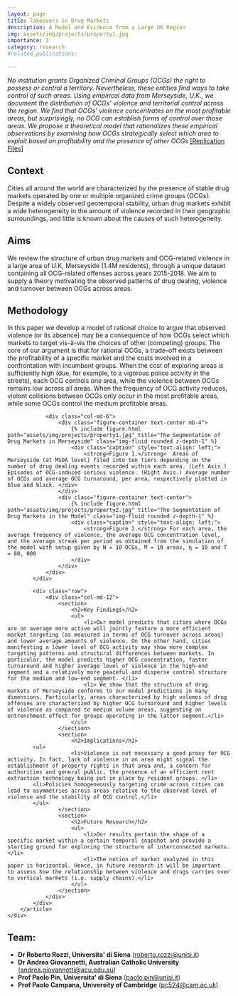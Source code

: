 ```yaml
---
layout: page
title: Takeovers in Drug Markets
description: A Model and Evidence from a Large UK Region
img: assets/img/projects/property1.jpg
importance: 1
category: research
#related_publications: 

---
```


_No institution grants Organized Criminal Groups (OCGs) the right to possess or control a territory. Nevertheless, these entities find ways to take control of such areas. Using empirical data from Merseyside, U.K., we document the distribution of OCGs' violence and territorial control across the region. We find that OCGs' violence concentrates on the most profitable areas, but surprisingly, no OCG can establish forms of control over those areas. We propose a theoretical model that rationalizes these empirical observations by examining how OCGs strategically select which area to exploit based on profitability and the presence of other OCGs_
<a href="https://github.com/andrea-giovannetti/PropertyRightsOCGs">[Replication Files]</a> 



<html lang="en">
<head>
    <meta charset="UTF-8">
    <meta name="viewport" content="width=device-width, initial-scale=1.0">
    <title>Organized Crime Group Takeovers in Drug Markets: A Model and Evidence from a Large UK Region </title>
</head>
<body>
    <div class="post">
        <article>
            <div class="row">
                <div class="col-md-6">
                    <section>
                        <h2>Context</h2>
                        <p>Cities all around the world are characterized by the presence of stable drug markets operated by one or multiple organized crime groups (OCGs). Despite a widely observed geotemporal stability, urban drug markets exhibit a wide heterogeneity in the amount of violence recorded in their geographic surroundings, and little is known about the causes of such heterogeneity.</p>
                    </section>
                    <section>
                        <h2>Aims</h2>
                        <p> We review the structure of urban drug markets and OCG-related violence in a large area of U.K, Merseyside (1.4M residents), through a unique dataset containing all OCG-related offenses across years 2015-2018. We aim to supply a theory motivating the observed patterns of drug dealing, violence and turnover between OCGs across areas.</p>
                    </section>
                    <section>
                        <h2>Methodology</h2>
                        <p> In this paper we develop a model of rational choice to argue that observed violence  (or its absence) may be a consequence of how OCGs select which markets to target vis-à-vis the choices of other (competing) groups. The core of our argument is that for rational OCGs, a trade-off exists between the profitability of a specific market and the costs involved in a confrontation with incumbent groups. When the cost of exploring areas  is sufficiently high (due, for example, to a vigorous police activity in the streets), each OCG controls one area, while the violence between OCGs remains low across all areas. When the frequency of OCG activity reduces, violent collisions between OCGs only occur in the most profitable areas, while some OCGs control the medium profitable areas. </p>
                    </section>
                </div>

                <div class="col-md-6">
                    <div class="figure-container text-center mb-4">
                        {% include figure.html path="assets/img/projects/property1.jpg" title="The Segmentation of Drug Markets in Merseyside" class="img-fluid rounded z-depth-1" %}
                        <div class="caption" style="text-align: left;">
                            <strong>Figure 1.</strong>  Areas of Merseyside (at MSOA level) filed into ten tiers depending on the number of drug dealing events recorded within each area. (Left Axis.) Episodes of OCG-induced serious violence. (Right Axis.) Average number of OCGs and average OCG turnaround, per area, respectively plotted in blue and black. </div>
                    </div>
                    <div class="figure-container text-center">
                        {% include figure.html path="assets/img/projects/property2.jpg" title="The Segmentation of Drug Markets in the Model" class="img-fluid rounded z-depth-1" %}
                        <div class="caption" style="text-align: left;">
                            <strong>Figure 2.</strong> For each area, the average frequency of violence, the average OCG concentration level, and the average streak per period as obtained from the simulation of the model with setup given by N = 10 OCGs, M = 10 areas, η = 10 and T = 80, 000
                        </div>
                    </div>
                </div>
            </div>

            <div class="row">
                <div class="col-md-12">
                    <section>
                        <h2>Key Findings</h2>
                        <ul>
                            <li>Our model predicts that cities where OCGs are on average more active will jointly feature a more efficient market targeting (as measured in terms of OCG turnover across areas) and lower average amounts of violence. On the other hand, cities manifesting a lower level of OCG activity may show more complex targeting patterns and structural differences between markets. In particular, the model predicts higher OCG concentration, faster turnaround and higher average level of violence in the high-end segment and a relatively more peaceful and disperse control structure for the medium and low-end segment. </li>
                            <li> We show that the structure of drug markets of Merseyside conforms to our model predictions in many dimensions. Particularly, areas characterized by high volumes of drug offenses are characterized by higher OCG turnaround and higher levels of violence as compared to medium volume areas, suggesting an entrenchment effect for groups operating in the latter segment.</li>
                        </ul>
                    </section>
                    <section>
                        <h2>Implications</h2>
			<ul>
                        <li>Violence is not necessary a good proxy for OCG activity. In fact, lack of violence in an area might signal the establishment of property rights in that area and, a concern for authorities and general public, the presence of an efficient rent extraction technology being put in place by resident groups. </li>
			<li>Policies homogeneously targeting crime across cities can lead to asymmetries across areas relative to the observed level of violence and the stability of OCG control.</li>
			</ul>
                    </section>
                    <section>
                        <h2>Future Research</h2>
                        <ul>
                            <li>Our results pertain the shape of a specific market within a certain temporal snapshot and provide a starting ground for exploring the structure of interconnected markets.</li>
                            <li>The notion of market analyzed in this paper is horizontal. Hence, in future research it will be important  to assess how the relationship between violence and drugs carries over to vertical markets (i.e. supply chains).</li>
                        </ul>
                    </section>
                </div>
            </div>
        </article>
    </div>



<div class="team-members">
  <h2>Team:</h2>
  <ul>
    <li><strong>Dr Roberto Rozzi, Universita' di Siena</strong> (<a href="mailto:roberto.rozzi@unisi.it">roberto.rozzi@unisi.it</a>)</li>
    <li><strong>Dr Andrea Giovannetti, Australian Catholic University</strong> (<a href="mailto:andrea.giovannetti@acu.edu.au">andrea.giovannetti@acu.edu.au</a>)</li>
    <li><strong>Prof Paolo Pin, Universita' di Siena</strong> (<a href="mailto:paolo.pin@unisi.it">paolo.pin@unisi.it</a>)</li>
    <li><strong>Prof Paolo Campana, University of Cambridge</strong> (<a href="mailto:pc524@cam.ac.uk">pc524@cam.ac.uk</a>)</li>
  </ul>
</div>

</body>
</html>
